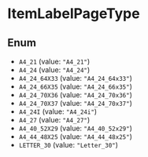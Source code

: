 # ItemLabelPageType

## Enum

* `A4_21` (value: `"A4_21"`)
* `A4_24` (value: `"A4_24"`)
* `A4_24_64X33` (value: `"A4_24_64x33"`)
* `A4_24_66X35` (value: `"A4_24_66x35"`)
* `A4_24_70X36` (value: `"A4_24_70x36"`)
* `A4_24_70X37` (value: `"A4_24_70x37"`)
* `A4_24I` (value: `"A4_24i"`)
* `A4_27` (value: `"A4_27"`)
* `A4_40_52X29` (value: `"A4_40_52x29"`)
* `A4_44_48X25` (value: `"A4_44_48x25"`)
* `LETTER_30` (value: `"Letter_30"`)
